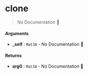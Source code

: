 # clone

> No Documentation 🚧

#### Arguments

- **\_self** : `Mat3A` \- No Documentation 🚧

#### Returns

- **arg0** : `Mat3A` \- No Documentation 🚧